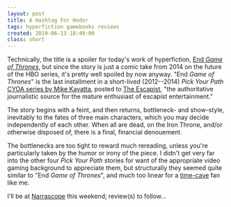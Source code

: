 ```yaml
---
layout: post
title: A Hashtag For Hodor
tags: hyperfiction gamebooks reviews
created: 2019-06-13 18:49:00
class: short
---
```

Technically, the title is a spoiler for today's work of hyperfiction, [End _Game of Thrones_](https://v1.escapistmagazine.com/articles/view/video-games/columns/pickyourpath/11216-End-Game-of-Thrones), but since the story is just a comic take from 2014 on the future of the HBO series, it's pretty well spoiled by now anyway.  "End _Game of Thrones_" is the last installment in a short-lived (2012--2014) *Pick Your Path* [CYOA series by Mike Kayatta](https://v1.escapistmagazine.com/articles/view/video-games/columns/pickyourpath), posted to [The Escapist](https://www.escapistmagazine.com/), "the authoritative journalistic source for the mature enthusiast of escapist entertainment."

The story begins with a feint, and then returns, bottleneck- and show-style, inevitably to the fates of three main characters, which you may decide independently of each other.  When all are dead, on the Iron Throne, and/or otherwise disposed of, there is a final, financial denouement.

The bottlenecks are too tight to reward much rereading, unless you're particularly taken by the humor or irony of the piece.  I didn't get very far into the other four *Pick Your Path* stories for want of the appropriate video gaming background to appreciate them, but structurally they seemed quite similar to "End _Game of Thrones_", and much too linear for a [time-cave](https://heterogenoustasks.wordpress.com/2015/01/26/standard-patterns-in-choice-based-games/) fan like me.

I'll be at [Narrascope](http://narrascope.org) this weekend; review(s) to follow...
